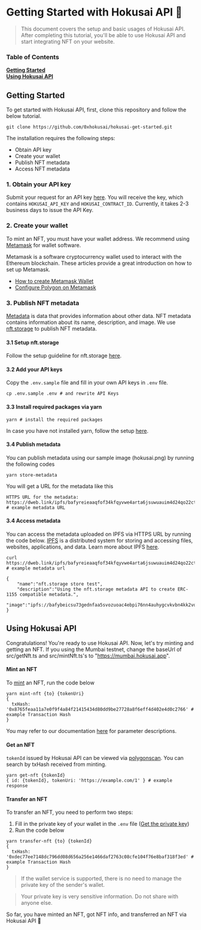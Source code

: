 # Getting Started with Hokusai API 🌊
> This document covers the setup and basic usages of Hokusai API. <br>
> After completing this tutorial,  you'll be able to use Hokusai API and start integrating NFT on your website. 
> 
### Table of Contents
**[Getting Started](#getting-started)**<br>
**[Using Hokusai API](#using-hokusai-api)**<br>

## Getting Started
To get started with Hokusai API, first, clone this repository and follow the below tutorial.
```:bash
git clone https://github.com/0xhokusai/hokusai-get-started.git
```
The installation requires the following steps:
- Obtain API key
- Create your wallet
- Publish NFT metadata
- Access NFT metadata

### 1. Obtain your API key
Submit your request for an API key [here](https://ir9l8pcvcmm.typeform.com/to/xSbuj2WA). You will receive the key, which contains `HOKUSAI_API_KEY` and `HOKUSAI_CONTRACT_ID`. Currently, it takes 2-3 business days to issue the API Key. 

### 2. Create your wallet
To mint an NFT, you must have your wallet address. We recommend using [Metamask](https://docs.metamask.io) for wallet software.

Metamask is a software cryptocurrency wallet used to interact with the Ethereum blockchain.
These articles provide a great introduction on how to set up Metamask.
- [How to create Metamask Wallet](https://docs.polygon.technology/docs/home/blockchain-basics/import-account-to-metamask)
- [Configure Polygon on Metamask](https://docs.polygon.technology/docs/home/blockchain-basics/import-account-to-metamask)

### 3. Publish NFT metadata
[Metadata](https://nftschool.dev/reference/metadata-schemas/#intro-to-json-schemas) is data that provides information about other data. NFT metadata contains information about its name, description, and image. 
We use [nft.storage](https://nft.storage/) to publish NFT metadata. 
#### 3.1 Setup nft.storage
Follow the setup guideline for nft.storage [here](https://nft.storage/#getting-started).
#### 3.2 Add your API keys
Copy the `.env.sample` file and fill in your own API keys in `.env` file.
```:bash
cp .env.sample .env # and rewrite API Keys
```
#### 3.3 Install required packages via yarn
```:bash
yarn # install the required packages
```
In case you have not installed yarn, follow the setup [here](https://classic.yarnpkg.com/en/docs/install/#mac-stable).
#### 3.4 Publish metadata 
You can publish metadata using our sample image (hokusai.png) by running the following codes
```:bash
yarn store-metadata 
```
You will get a URL for the metadata like this

```
HTTPS URL for the metadata: https://dweb.link/ipfs/bafyreieaaqfof34kfqyvwe4arta6jsuwuauim4d24qo22ct2xnvjnlnrb4//metadata.json # example metadata URL
```
#### 3.4 Access metadata 
You can access the metadata uploaded on IPFS via HTTPS URL by running the code below.
[IPFS](https://docs.ipfs.io/) is a distributed system for storing and accessing files, websites, applications, and data.
Learn more about IPFS [here](https://docs.ipfs.io/concepts/what-is-ipfs/#decentralization).

```:bash
curl https://dweb.link/ipfs/bafyreieaaqfof34kfqyvwe4arta6jsuwuauim4d24qo22ct2xnvjnlnrb4/metadata.json # example metadata url

{
    "name":"nft.storage store test",
    "description":"Using the nft.storage metadata API to create ERC-1155 compatible metadata.",
    "image":"ipfs://bafybeicsu73gednfaa5svozuoac4ebpi76nn4auhygcvkvbn4kk2vdv5ey/hokusai.png"
}
```
## Using Hokusai API
Congratulations! You're ready to use Hokusai API. Now, let's try minting and getting an NFT. 
If you using the Mumbai testnet, change the baseUrl of src/getNft.ts and src/mintNft.ts's to "https://mumbai.hokusai.app".

#### Mint an NFT
To [mint](glosarry.md#mint) an NFT, run the code below
```:bash
yarn mint-nft {to} {tokenUri}
{
  txHash: '0x8765feaa11a7e0f9f4a84f21415434d80dd9be27728a8f6eff4d402e4d0c2766' # example Transaction Hash
}
```
You may refer to our documentation [here](../swagger.yaml#mint-a-new-nft) for parameter descriptions.

#### Get an NFT
`tokenId` issued by Hokusai API can be viewed via [polygonscan](https://mumbai.polygonscan.com). You can search by txHash received from minting. 

```:bash
yarn get-nft {tokenId}
{ id: {tokenId}, tokenUri: 'https://example.com/1' } # example response
```

#### Transfer an NFT
To transfer an NFT, you need to perform two steps:

1. Fill in the private key of your wallet in the `.env` file ([Get the private key](https://metamask.zendesk.com/hc/en-us/articles/360015289632-How-to-Export-an-Account-Private-Key))
2. Run the code below

```:bash
yarn transfer-nft {to} {tokenId}
{
  txHash: '0xdec77ee7148dc796dd08d656a256e1466daf2763c08cfe104f76e8baf318f3ed' # example Transaction Hash
}
```
> If the wallet service is supported, there is no need to manage the private key of the sender's wallet.

>  Your private key is very sensitive information. Do not share with anyone else. 

So far, you have minted an NFT, got NFT info, and transferred an NFT via Hokusai API 🥳
